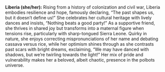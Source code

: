 **Liberia (she/her):** Rising from a history of colonization and civil war, Liberia embodies resilience and hope, famously declaring, “The past shapes us, but it doesn’t define us!” She celebrates her cultural heritage with lively dances and insists, “Nothing beats a good party!” As a supportive friend, she thrives in shared joy but transforms into a maternal figure when tensions rise, particularly with sharp-tongued Sierra Leone. Quirky in nature, she enjoys correcting mispronunciations of her name and debating cassava versus rice, while her optimism shines through as she contrasts past scars with bright dreams, exclaiming, “We may have danced with shadows, but we’re twirling towards the light!” Her mix of pride and vulnerability makes her a beloved, albeit chaotic, presence in the polbots universe.
